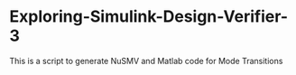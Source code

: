# Exploring-Simulink-Design-Verifier-3
This is a script to generate NuSMV and Matlab code for Mode Transitions
